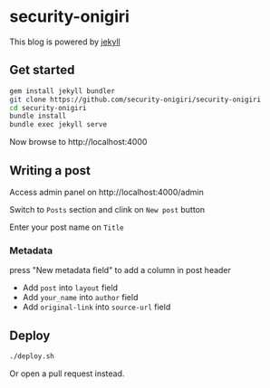 # security-onigiri

This blog is powered by [jekyll](http://jekyllrb.com/)

## Get started

```bash
gem install jekyll bundler
git clone https://github.com/security-onigiri/security-onigiri
cd security-onigiri
bundle install
bundle exec jekyll serve
```

Now browse to http://localhost:4000

## Writing a post

Access admin panel on http://localhost:4000/admin

Switch to `Posts` section and clink on `New post` button

Enter your post name on `Title`

### Metadata

press "New metadata field" to add a column in post header

- Add `post` into `layout` field
- Add `your_name` into `author` field
- Add `original-link` into `source-url` field

## Deploy

```bash
./deploy.sh
```

Or open a pull request instead.
